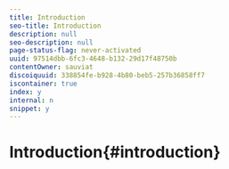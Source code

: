 ```yaml
---
title: Introduction
seo-title: Introduction
description: null
seo-description: null
page-status-flag: never-activated
uuid: 97514dbb-6fc3-4648-b132-29d17f48750b
contentOwner: sauviat
discoiquuid: 338854fe-b928-4b80-beb5-257b36858ff7
iscontainer: true
index: y
internal: n
snippet: y
---
```


# Introduction{#introduction}

